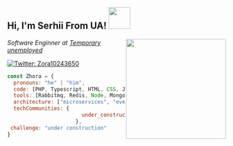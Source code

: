 <h2> Hi, I'm Serhii From UA! <img src="https://media.giphy.com/media/mGcNjsfWAjY5AEZNw6/giphy.gif" width="50"></h2>
<img align='right' src="https://media.giphy.com/media/13HgwGsXF0aiGY/giphy.gif" width="230">
<p><em>Software Enginner at <a href="[http://www.unb.br](https://www.ukrainenow.org/)">Temporary unemployed</a>
</em></p>

[![Twitter: Zora10243650](https://img.shields.io/twitter/follow/Zora10243650?style=social)](https://twitter.com/Zora10243650)



```javascript
const Zhora = {
  pronouns: "he" | "him",
  code: [PHP, Typescript, HTML, CSS, Java],
  tools: [Rabbitmq, Redis, Node, MongoDB, Jenkins, Docker],
  architecture: ["microservices", "event-driven", "design system pattern"],
  techCommunities: {
                        under_construction: "under construction"
                      },
 challenge: "under construction"
}
